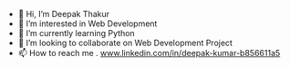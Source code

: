 - 👋 Hi, I’m Deepak Thakur
- 👀 I’m interested in Web Development
- 🌱 I’m currently learning Python
- 💞️ I’m looking to collaborate on Web Development Project
- 📫 How to reach me . www.linkedin.com/in/deepak-kumar-b856611a5

<!---
pythontraining-dee/pythontraining-dee is a ✨ special ✨ repository because its `README.md` (this file) appears on your GitHub profile.
You can click the Preview link to take a look at your changes.
--->
